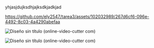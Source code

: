 yhjasjdujksdhjajksdkjadkjad



https://github.com/ely2547/tarea3/assets/102032989/267d6cf6-096e-4492-8c03-4a4290abefaa

![Diseño sin título (online-video-cutter com)](https://github.com/ely2547/tarea3/assets/102032989/f528ef06-603a-4879-9f6b-b4a81dd60002)

![Diseño sin título (online-video-cutter com)](https://github.com/ely2547/tarea3/assets/102032989/cf78e9b1-401a-4f01-80af-782abc7c21bf)
